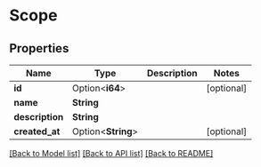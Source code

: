 # Scope

## Properties

Name | Type | Description | Notes
------------ | ------------- | ------------- | -------------
**id** | Option<**i64**> |  | [optional]
**name** | **String** |  | 
**description** | **String** |  | 
**created_at** | Option<**String**> |  | [optional]

[[Back to Model list]](../README.md#documentation-for-models) [[Back to API list]](../README.md#documentation-for-api-endpoints) [[Back to README]](../README.md)


